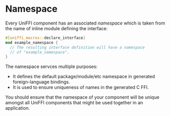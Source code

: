 # Namespace

Every UniFFI component has an associated *namespace* which is taken from
the name of inline module defining the interface:

```rust
#[uniffi_macros::declare_interface]
mod example_namespace {
  // The resulting interface definition will have a namespace
  // of "example_namespace".
}
```

The namespace servces multiple purposes:
- It defines the default package/module/etc namespace in generated foreign-language bindings.
- It is used to ensure uniqueness of names in the generated C FFI.

You should ensure that the namespace of your component will be unique
amongst all UniFFI components that might be used together in an application.
